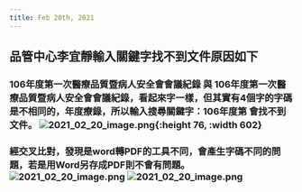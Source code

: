 ```yaml
---
title: Feb 20th, 2021
---
```


## 品管中心李宜靜輸入關鍵字找不到文件原因如下
### 106年度第一次醫療品質暨病人安全會會議紀錄 與 106年度第一次醫療品質暨病人安全會會議紀錄，看起來字一樣，但其實有4個字的字碼是不相同的，年度療錄，所以輸入搜尋關鍵字：106年度第 會找不到文件。 ![2021_02_20_image.png](https://cdn.logseq.com/%2Ff467721d-5367-4760-8ae1-a7e9172833c8598f0900-8f6c-4537-86e3-1c83e2508d8b2021_02_20_image.png?Expires=4767397949&Signature=P9zZ8JhGnRQFpAekyrdzIqcRrNIjzpZXizA69juXJ~4Nxx1nL5Uiqd1oB0PY7KMGuArNgsENGOHvlHoIRNTl293o6k4DlCztqO21-ua7NBBORKaG6azNpt8aIQ9lrCOmmRehO0WkqBzFP5r514piVHzZ9gB-IgmSurJLn6PO~~JlXDbxFDIdgKXcUHPiXthnd~wXkBCFcLZ3s~4GWjyxvRbyuHpoVNJ6knNPjUskotAlwSDODGTMjfTMBhIAdr8f6HG1x3u8x6Zpo10VdkYVSbgLoaWDpHmoDmcbnPJwS4nT8XDEx2ITCIrbBNxE0R7nwBurV3GmLYM5M18zhHvCaQ__&Key-Pair-Id=APKAJE5CCD6X7MP6PTEA){:height 76, :width 602}
### 經交叉比對，發現是word轉PDF的工具不同，會產生字碼不同的問題，若是用Word另存成PDF則不會有問題。 ![2021_02_20_image.png](https://cdn.logseq.com/%2Ff467721d-5367-4760-8ae1-a7e9172833c875767ca9-0c88-44b5-9364-1f030dddf1f72021_02_20_image.png?Expires=4767398141&Signature=SjMLYJHlDn~EjRX3foe8B2ZdkYjPXQCpuOHnLJRWM7eSz7CAjlzL2mn3PoBksYEBGNBr2L2h5uiS3eccf7~WPu7QeA~vzDncc-myWpOX47pg6fvqboeSqrn4wBbmlpuwI18Pk2hM5oK-4YFFkzpoaINaoqZczCnPxZ4y8HiKH06LHM83wYp1Wmzd7cuZsViczJisb1nePKvrgiiLcY9Y7ByZGnlX8xNL-9hmvIJn5GmUJndfpV~8zjA8Ynzx8SN6CwM9YJesLOg91X3ac22D1gew8ZwFgqzHxFBwVG9x1GYaoMr2aCFik-4fkiN4GyVYTxeKgWURmHLlrNjx2T2Gog__&Key-Pair-Id=APKAJE5CCD6X7MP6PTEA) ![2021_02_20_image.png](https://cdn.logseq.com/%2Ff467721d-5367-4760-8ae1-a7e9172833c80d81410f-8ec6-42cb-9239-f79b5270f66e2021_02_20_image.png?Expires=4767398170&Signature=Aqsxj3aFGtJYePcJYYskufg319i2eXptHRkUTK1btWicgO3Phol83r~~5XweIkhzPATsUh~By4MxD2B0IIPkrtecYs1RygtVmIq3-14OSRl8joqfMbgcZWelcUlkEYUrNuu~rHViLxMFjkofj3DVAIhgAN3wM50dl84bxnjKxQZa-ZS1i~nbQUsDZtYYPGtsoW~N~F61HyfF5g8~N5uZVag3rWgo0rt26yCTXsXNLxLSYU6b9xUQlK6Gsmx9PID-L-kUk-lR4wOgGXZH5YSdmzA7g7mLIHf4e6-d5kc-vTFUnKB-brg4aGrrPwLAbZ6TuAJk76FMg5wmuYm6vmjrzg__&Key-Pair-Id=APKAJE5CCD6X7MP6PTEA)
###
